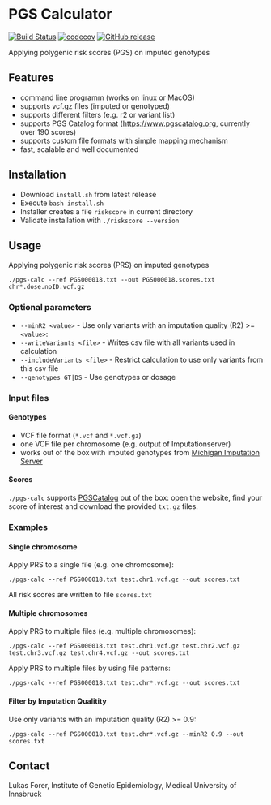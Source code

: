 # PGS Calculator

[![Build Status](https://travis-ci.org/lukfor/pgs-calc.svg?branch=master)](https://travis-ci.org/lukfor/pgs-calc)
[![codecov](https://codecov.io/gh/lukfor/pgs-calc/branch/master/graph/badge.svg)](https://codecov.io/gh/lukfor/pgs-calc)
[![GitHub release](https://img.shields.io/github/release/lukfor/pgs-calc.svg)](https://GitHub.com/lukfor/pgs-calc/releases/)


Applying polygenic risk scores (PGS) on imputed genotypes

## Features

- command line programm (works on linux or MacOS)
- supports vcf.gz files (imputed or genotyped)
- supports different filters (e.g. r2 or variant list)
- supports PGS Catalog format (https://www.pgscatalog.org, currently over 190 scores)
- supports custom file formats with simple mapping mechanism
- fast, scalable and well documented


## Installation

- Download `install.sh` from latest release
- Execute `bash install.sh`
- Installer creates a file `riskscore` in current directory
- Validate installation with `./riskscore --version`

## Usage

Applying polygenic risk scores (PRS) on imputed genotypes

```
./pgs-calc --ref PGS000018.txt --out PGS000018.scores.txt chr*.dose.noID.vcf.gz
```

### Optional parameters

- `--minR2 <value>` - Use only variants with an imputation quality (R2) >= `<value>`:
- `--writeVariants <file>` - Writes csv file with all variants used in calculation
- `--includeVariants <file>` - Restrict calculation to use only variants from this csv file
- `--genotypes GT|DS` - Use genotypes or dosage


### Input files

#### Genotypes

- VCF file format (`*.vcf` and `*.vcf.gz`)
- one VCF file per chromosome (e.g. output of Imputationserver)
- works out of the box with imputed genotypes from [Michigan Imputation Server](http://imputationserver.sph.umich.edu)

#### Scores

`./pgs-calc` supports [PGSCatalog](https://www.pgscatalog.org) out of the box: open the website, find your score of interest and download the provided `txt.gz` files.


### Examples

#### Single chromosome

Apply PRS to a single file (e.g. one chromosome):

```
./pgs-calc --ref PGS000018.txt test.chr1.vcf.gz --out scores.txt
```

All risk scores are written to file `scores.txt`

#### Multiple chromosomes

Apply PRS to multiple files (e.g. multiple chromosomes):

```
./pgs-calc --ref PGS000018.txt test.chr1.vcf.gz test.chr2.vcf.gz test.chr3.vcf.gz test.chr4.vcf.gz --out scores.txt
```

Apply PRS to multiple files by using file patterns:

```
./pgs-calc --ref PGS000018.txt test.chr*.vcf.gz --out scores.txt
```


#### Filter by Imputation Qualitity

Use only variants with an imputation quality (R2) >= 0.9:

```
./pgs-calc --ref PGS000018.txt test.chr*.vcf.gz --minR2 0.9 --out scores.txt
```

## Contact

Lukas Forer, Institute of Genetic Epidemiology, Medical University of Innsbruck
